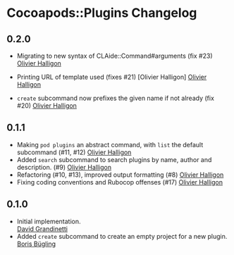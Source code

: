 # Cocoapods::Plugins Changelog

## 0.2.0

* Migrating to new syntax of CLAide::Command#arguments (fix #23)
  [Olivier Halligon](https://github.com/AliSoftware)

* Printing URL of template used (fixes #21)  [Olivier Halligon]
  [Olivier Halligon](https://github.com/AliSoftware)

* `create` subcommand now prefixes the given name if not already (fix #20)
  [Olivier Halligon](https://github.com/AliSoftware)

## 0.1.1

* Making `pod plugins` an abstract command, with `list` the default subcommand (#11, #12)
  [Olivier Halligon](https://github.com/AliSoftware)
* Added `search` subcommand to search plugins by name, author and description. (#9)
  [Olivier Halligon](https://github.com/AliSoftware)
* Refactoring (#10, #13), improved output formatting (#8)
  [Olivier Halligon](https://github.com/AliSoftware)
* Fixing coding conventions and Rubocop offenses (#17)
  [Olivier Halligon](https://github.com/AliSoftware)

## 0.1.0

* Initial implementation.  
  [David Grandinetti](https://github.com/dbgrandi)
* Added `create` subcommand to create an empty project for a new plugin.
  [Boris Bügling](https://github.com/neonichu)
